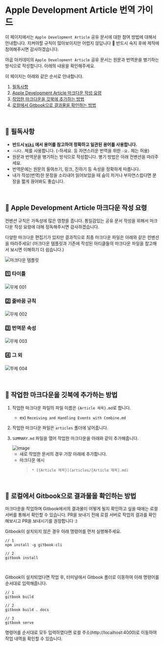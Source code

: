 
# Apple Development Article 번역 가이드

이 페이지에서는 `Apple Development Article` 공유 문서에 대한 참여 방법에 대해서 안내합니다. 지켜야할 규칙이 많아보이지만 어렵지 않답니다 🙂 반드시 숙지 후에 제작에 참여해주시면 감사하겠습니다.

야곰 아카데미의 `Apple Development Article` 공유 문서는 원문과 번역문을 병기하는 방식으로 작성합니다. 아래의 내용을 확인해주세요.

이 페이지는 아래와 같은 순서로 안내합니다.
1. [필독사항](##📮-필독사항)
2. [Apple Development Article 마크다운 작성 요령](##🌳-Apple-Development-Article-마크다운-작성-요령)
3. [작업한 마크다운을 깃북에 추가하는 방법](##🌳-작업한-마크다운을-깃북에-추가하는-방법)
4. [로컬에서 Gitbook으로 결과물을 확인하는 방법](##🌳-로컬에서-Gitbook으로-결과물을-확인하는-방법)

<br>

## 📮 필독사항

- **반드시 [`Wiki`](https://github.com/yagom-academy/apple-development-article/wiki/용어-위키) 에서 용어를 참고하여 정확하고 일관된 용어를 사용합니다.**
- `-니다.` 체를 사용합니다. (-하세요. 등 자연스러운 번역을 위한 `-요.` 체는 허용)
- 원문과 번역문을 병기하는 방식으로 작성합니다. 병기 방법은 아래 컨벤션을 따라주세요.
- 번역문에는 원문의 들여쓰기, 링크, 진하기 등 속성을 정확하게 따릅니다.
- 내가 작성(번역)한 문장을 소리내어 읽어보았을 때 숨이 차거나 부자연스럽다면 문장을 짧게 끊어봐도 좋습니다.

<br>

## 🌳 Apple Development Article 마크다운 작성 요령
컨벤션 규칙은 가독성에 많은 영향을 줍니다. 통일감있는 공유 문서 작성을 위해서 마크다운 작성 요령에 대해 정독해주시면 감사하겠습니다. 

다양한 마크다운 편집기가 있지만 결과적으로 최종 마크다운 파일은 아래와 같은 컨벤션을 따라주세요! (마크다운 템플릿과 기존에 작성된 아티클들의 마크다운 파일을 참고해서 보시면 이해하기 더 쉽습니다.)

<img alt="마크다운 템플릿" src="https://user-images.githubusercontent.com/73867548/164189754-7764c3c8-8196-4e20-ba40-ac8ee1adaf8f.png">

### 1️⃣ 타이틀
![무제 001](https://user-images.githubusercontent.com/73867548/162399454-952b3df5-31e0-4eb7-84bf-0eaf9e880c11.jpeg)

### 2️⃣ 줄바꿈 규칙
![무제 002](https://user-images.githubusercontent.com/73867548/164190454-bf4e60fc-5d53-4912-a664-6814ae29873a.jpeg)

### 3️⃣ 번역문 속성
![무제 003](https://user-images.githubusercontent.com/73867548/162399466-5de85ca9-5106-4ab7-a52e-17f61f157c6d.jpeg)

### 4️⃣ 그 외
![무제 004](https://user-images.githubusercontent.com/73867548/162399471-1ed827d0-8ae9-4520-a907-07a358e36ab5.jpeg)

<br>

## 🌳 작업한 마크다운을 깃북에 추가하는 방법
1. 작업한 마크다운 파일의 파일 이름은 `{Article 제목}.md`로 합니다.
    - ex) `Receiving and Handling Events with Combine.md`
2. 작업한 마크다운 파일은 `articles` 폴더에 넣어줍니다.
3. `SUMMARY.md` 파일을 열어 작업한 마크다운을 아래와 같이 추가해줍니다.

    <img alt="image" src="https://user-images.githubusercontent.com/73867548/162395466-4b406c49-c2ec-4e63-8871-f6e9154cd3bf.png">

    - 새로 작업한 문서의 경우 가장 아래에 추가합니다.
    - 마크다운 예시
        > `* [{Article 제목}](articles/{Article 제목}.md)`

<br>

## 🌳 로컬에서 Gitbook으로 결과물을 확인하는 방법

마크다운을 작업하며 Gitbook에서의 결과물이 어떻게 될지 확인하고 싶을 때에는 로컬 서버를 통해서 확인할 수 있습니다. PR을 보내기 전에 로컬 서버로 작업의 결과를 확인해보시고 PR을 보내시기를 권장합니다 :)

Gitbook이 설치되지 않은 경우 아래 명령어를 먼저 실행해주세요.

```
// 1
npm install -g gitbook-cli

// 2
gitbook install
```

<br>

Gitbook이 설치되었다면 작업 후, 터미널에서 Gitbook 폴더로 이동하여 아래 명령어를 순서대로 입력해줍니다.

```
// 1
gitbook build

// 2
gitbook build . docs

// 3
gitbook serve
```

명령어를 순서대로 모두 입력하였다면 로컬 주소(http://localhost:4000)로 이동하여 작업 내역을 확인할 수 있습니다.
